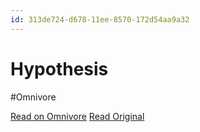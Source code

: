 ```yaml
---
id: 313de724-d678-11ee-8570-172d54aa9a32
---
```


# Hypothesis
#Omnivore

[Read on Omnivore](https://omnivore.app/me/hypothesis-18df1693472)
[Read Original](https://hypothes.is/a/VciWEtZyEe6Vq7fTVfOyCQ)

